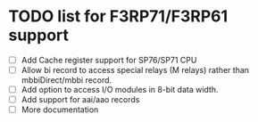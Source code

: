 TODO list for F3RP71/F3RP61 support
====

- [ ] Add Cache register support for SP76/SP71 CPU
- [ ] Allow bi record to access special relays (M relays) rather than mbbiDirect/mbbi record.
- [ ] Add option to access I/O modules in 8-bit data width.
- [ ] Add support for aai/aao records
- [ ] More documentation
